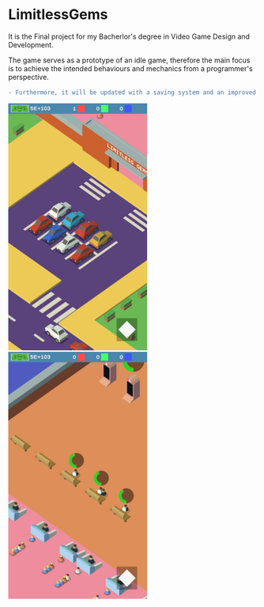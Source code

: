 # LimitlessGems

It is the Final project for my Bacherlor's degree in Video Game Design and Development.

The game serves as a prototype of an idle game, therefore the main focus is to achieve the intended behaviours and mechanics from a programmer's perspective.

```diff
- Furthermore, it will be updated with a saving system and an improved UI/UX.
```

<img src="https://github.com/VizCo1/LimitlessGems/blob/main/image_002%20(1).jpg" width="281" height="500" /> <img src="https://github.com/VizCo1/LimitlessGems/blob/main/image_010.jpg" width="281" height="500" />


